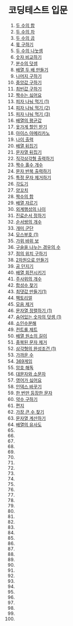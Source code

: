 # 코딩테스트 입문

1. <a href="https://school.programmers.co.kr/learn/courses/30/lessons/120802" target="_blank">두 수의 합</a>
2. <a href="https://school.programmers.co.kr/learn/courses/30/lessons/120803" target="_blank">두 수의 차</a>
3. <a href="https://school.programmers.co.kr/learn/courses/30/lessons/120804" target="_blank">두 수의 곱</a>
4. <a href="https://school.programmers.co.kr/learn/courses/30/lessons/120805" target="_blank">몫 구하기</a>
5. <a href="https://school.programmers.co.kr/learn/courses/30/lessons/120806" target="_blank">두 수의 나눗셈</a>
6. <a href="https://school.programmers.co.kr/learn/courses/30/lessons/120807" target="_blank">숫자 비교하기</a>
7. <a href="https://school.programmers.co.kr/learn/courses/30/lessons/120808" target="_blank">분수의 덧셈</a>
8. <a href="https://school.programmers.co.kr/learn/courses/30/lessons/120809" target="_blank">배열 두 배 만들기</a>
9. <a href="https://school.programmers.co.kr/learn/courses/30/lessons/120810" target="_blank">나머지 구하기</a>
10. <a href="https://school.programmers.co.kr/learn/courses/30/lessons/120811" target="_blank">중앙값 구하기</a>
11. <a href="https://school.programmers.co.kr/learn/courses/30/lessons/120812" target="_blank">최빈값 구하기</a>
12. <a href="https://school.programmers.co.kr/learn/courses/30/lessons/120813" target="_blank">짝수는 싫어요</a>
13. <a href="https://school.programmers.co.kr/learn/courses/30/lessons/120814" target="_blank">피자 나눠 먹기 (1)</a>
14. <a href="https://school.programmers.co.kr/learn/courses/30/lessons/120815" target="_blank">피자 나눠 먹기 (2)</a>
15. <a href="https://school.programmers.co.kr/learn/courses/30/lessons/120816" target="_blank">피자 나눠 먹기 (3)</a>
16. <a href="https://school.programmers.co.kr/learn/courses/30/lessons/120817" target="_blank">배열의 평균값</a>
17. <a href="https://school.programmers.co.kr/learn/courses/30/lessons/120818" target="_blank">옷가게 할인 받기</a>
18. <a href="https://school.programmers.co.kr/learn/courses/30/lessons/120819" target="_blank">아이스 아메리카노</a>
19. <a href="https://school.programmers.co.kr/learn/courses/30/lessons/120820" target="_blank">나이 출력</a>
20. <a href="https://school.programmers.co.kr/learn/courses/30/lessons/120821" target="_blank">배열 뒤집기</a>
21. <a href="https://school.programmers.co.kr/learn/courses/30/lessons/120822" target="_blank">문자열 뒤집기</a>
22. <a href="https://school.programmers.co.kr/learn/courses/30/lessons/120823" target="_blank">직각삼각형 출력하기</a>
23. <a href="https://school.programmers.co.kr/learn/courses/30/lessons/120824" target="_blank">짝수 홀수 개수</a>
24. <a href="https://school.programmers.co.kr/learn/courses/30/lessons/120825" target="_blank">문자 반복 출력하기</a>
25. <a href="https://school.programmers.co.kr/learn/courses/30/lessons/120826" target="_blank">특정 문자 제거하기</a>
26. <a href="https://school.programmers.co.kr/learn/courses/30/lessons/120829" target="_blank">각도기</a>
27. <a href="https://school.programmers.co.kr/learn/courses/30/lessons/120830" target="_blank">양꼬치</a>
28. <a href="https://school.programmers.co.kr/learn/courses/30/lessons/120831" target="_blank">짝수의 합</a>
29. <a href="https://school.programmers.co.kr/learn/courses/30/lessons/120833" target="_blank">배열 자르기</a>
30. <a href="https://school.programmers.co.kr/learn/courses/30/lessons/120834" target="_blank">외계행성의 나이</a>
31. <a href="https://school.programmers.co.kr/learn/courses/30/lessons/120835" target="_blank">진료순서 정하기</a>
32. <a href="https://school.programmers.co.kr/learn/courses/30/lessons/120836" target="_blank">순서쌍의 개수</a>
33. <a href="https://school.programmers.co.kr/learn/courses/30/lessons/120837" target="_blank">개미 군단</a>
34. <a href="https://school.programmers.co.kr/learn/courses/30/lessons/120838" target="_blank">모스부호 (1)</a>
35. <a href="https://school.programmers.co.kr/learn/courses/30/lessons/120839" target="_blank">가위 바위 보</a>
36. <a href="https://school.programmers.co.kr/learn/courses/30/lessons/120840" target="_blank">구슬을 나누는 경우의 수</a>
37. <a href="https://school.programmers.co.kr/learn/courses/30/lessons/120841" target="_blank">점의 위치 구하기</a>
38. <a href="https://school.programmers.co.kr/learn/courses/30/lessons/120842" target="_blank">2차원으로 만들기</a>
39. <a href="https://school.programmers.co.kr/learn/courses/30/lessons/120843" target="_blank">공 던지기</a>
40. <a href="https://school.programmers.co.kr/learn/courses/30/lessons/120844" target="_blank">배열 회전시키기</a>
41. <a href="https://school.programmers.co.kr/learn/courses/30/lessons/120845" target="_blank">주사위의 개수</a>
42. <a href="https://school.programmers.co.kr/learn/courses/30/lessons/120846" target="_blank">합성수 찾기</a>
43. <a href="https://school.programmers.co.kr/learn/courses/30/lessons/120847" target="_blank">최댓값 만들기(1)</a>
44. <a href="https://school.programmers.co.kr/learn/courses/30/lessons/120848" target="_blank">팩토리얼</a>
45. <a href="https://school.programmers.co.kr/learn/courses/30/lessons/120849" target="_blank">모음 제거</a>
46. <a href="https://school.programmers.co.kr/learn/courses/30/lessons/120850" target="_blank">문자열 정렬하기 (1)</a>
47. <a href="https://school.programmers.co.kr/learn/courses/30/lessons/120851" target="_blank">숨어있는 숫자의 덧셈 (1)</a>
48. <a href="https://school.programmers.co.kr/learn/courses/30/lessons/120852" target="_blank">소인수분해</a>
49. <a href="https://school.programmers.co.kr/learn/courses/30/lessons/120853" target="_blank">컨트롤 제트</a>
50. <a href="https://school.programmers.co.kr/learn/courses/30/lessons/120854" target="_blank">배열 원소의 길이</a>
51. <a href="https://school.programmers.co.kr/learn/courses/30/lessons/120888" target="_blank">중복된 문자 제거</a>
52. <a href="https://school.programmers.co.kr/learn/courses/30/lessons/120889" target="_blank">삼각형의 완성조건 (1)</a>
53. <a href="https://school.programmers.co.kr/learn/courses/30/lessons/120890" target="_blank">가까운 수</a>
54. <a href="https://school.programmers.co.kr/learn/courses/30/lessons/120891" target="_blank">369게임</a>
55. <a href="https://school.programmers.co.kr/learn/courses/30/lessons/120892" target="_blank">암호 해독</a>
56. <a href="https://school.programmers.co.kr/learn/courses/30/lessons/120893" target="_blank">대문자와 소문자</a>
57. <a href="https://school.programmers.co.kr/learn/courses/30/lessons/120894" target="_blank">영어가 싫어요</a>
58. <a href="https://school.programmers.co.kr/learn/courses/30/lessons/120895" target="_blank">인덱스 바꾸기</a>
59. <a href="https://school.programmers.co.kr/learn/courses/30/lessons/120896" target="_blank">한 번만 등장한 문자</a>
60. <a href="https://school.programmers.co.kr/learn/courses/30/lessons/120897" target="_blank">약수 구하기</a>
61. <a href="https://school.programmers.co.kr/learn/courses/30/lessons/120898" target="_blank">편지</a>
62. <a href="https://school.programmers.co.kr/learn/courses/30/lessons/120899" target="_blank">가장 큰 수 찾기</a>
63. <a href="https://school.programmers.co.kr/learn/courses/30/lessons/120902" target="_blank">문자열 계산하기</a>
64. <a href="https://school.programmers.co.kr/learn/courses/30/lessons/120903" target="_blank">배열의 유사도</a>
65. <a href="" target="_blank"></a>
66. <a href="" target="_blank"></a>
67. <a href="" target="_blank"></a>
68. <a href="" target="_blank"></a>
69. <a href="" target="_blank"></a>
70. <a href="" target="_blank"></a>
71. <a href="" target="_blank"></a>
72. <a href="" target="_blank"></a>
73. <a href="" target="_blank"></a>
74. <a href="" target="_blank"></a>
75. <a href="" target="_blank"></a>
76. <a href="" target="_blank"></a>
77. <a href="" target="_blank"></a>
78. <a href="" target="_blank"></a>
79. <a href="" target="_blank"></a>
80. <a href="" target="_blank"></a>
81. <a href="" target="_blank"></a>
82. <a href="" target="_blank"></a>
83. <a href="" target="_blank"></a>
84. <a href="" target="_blank"></a>
85. <a href="" target="_blank"></a>
86. <a href="" target="_blank"></a>
87. <a href="" target="_blank"></a>
88. <a href="" target="_blank"></a>
89. <a href="" target="_blank"></a>
90. <a href="" target="_blank"></a>
91. <a href="" target="_blank"></a>
92. <a href="" target="_blank"></a>
93. <a href="" target="_blank"></a>
94. <a href="" target="_blank"></a>
95. <a href="" target="_blank"></a>
96. <a href="" target="_blank"></a>
97. <a href="" target="_blank"></a>
98. <a href="" target="_blank"></a>
99. <a href="" target="_blank"></a>
100. <a href="" target="_blank"></a>
